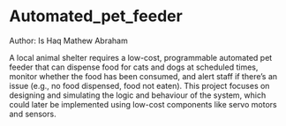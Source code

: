 # Automated_pet_feeder

Author: Is Haq Mathew Abraham

A local animal shelter requires a low-cost, programmable automated pet feeder that can dispense food for cats and dogs at scheduled times, monitor whether the food has been consumed, and alert staff if there’s an issue (e.g., no food dispensed, food not eaten). This project focuses on designing and simulating the logic and behaviour of the system, which could later be implemented using low-cost components like servo motors and sensors.
